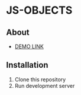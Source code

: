 # JS-OBJECTS

## About

- [DEMO LINK](https://viktor-morhun.github.io/js-objects/ )

## Installation

1. Clone this repository
2. Run development server
